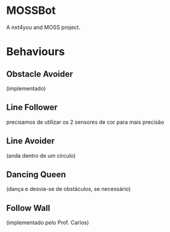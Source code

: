 MOSSBot
=======

A nxt4you and MOSS project.


Behaviours
==========
Obstacle Avoider
-----------
(implementado)

Line Follower
-----------
precisamos de utilizar os 2 sensores de cor para mais precisão

Line Avoider
-----------
(anda dentro de um círculo)

Dancing Queen
-----------
(dança e desvia-se de obstáculos, se necessário)

Follow Wall
-----------
(implementado pelo Prof. Carlos)
